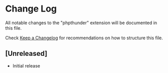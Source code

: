 # Change Log

All notable changes to the "phpthunder" extension will be documented in this file.

Check [Keep a Changelog](http://keepachangelog.com/) for recommendations on how to structure this file.

## [Unreleased]

- Initial release